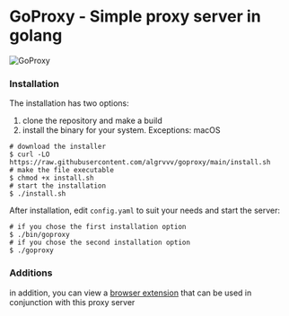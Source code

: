 # GoProxy - Simple proxy server in golang

![GoProxy](https://i.imgur.com/uPDYT2n_d.webp?maxwidth=760&fidelity=grand)

### Installation

The installation has two options:

1. clone the repository and make a build
2. install the binary for your system. Exceptions: macOS

```shell
# download the installer
$ curl -LO https://raw.githubusercontent.com/algrvvv/goproxy/main/install.sh
# make the file executable
$ chmod +x install.sh
# start the installation
$ ./install.sh
```

After installation, edit `config.yaml` to suit your needs and start the server:

```shell
# if you chose the first installation option
$ ./bin/goproxy
# if you chose the second installation option
$ ./goproxy
```

### Additions

in addition, you can view a [browser extension](https://github.com/algrvvv/goproxy-ext) that can be used in conjunction
with this proxy server
